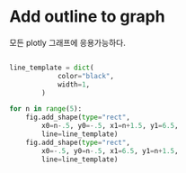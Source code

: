 # Add outline to graph

모든 plotly 그래프에 응용가능하다.

```python

line_template = dict(
            color="black",
            width=1,
        )

for n in range(5):
    fig.add_shape(type="rect",
        x0=n-.5, y0=-.5, x1=n+1.5, y1=6.5,
        line=line_template)
    fig.add_shape(type="rect",
        x0=-.5, y0=n-.5, x1=6.5, y1=n+1.5,
        line=line_template)
```